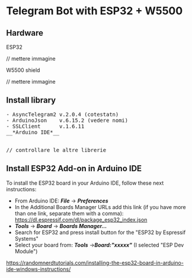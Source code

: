 # Telegram Bot with ESP32 + W5500

## Hardware
ESP32

// mettere immagine

W5500 shield

// mettere immagine

## Install library
<pre>
- AsyncTelegram2 v.2.0.4 (cotestatn)
- ArduinoJson    v.6.15.2 (vedere nomi)
- SSLClient      v.1.6.11
__*Arduino IDE*__


// controllare le altre librerie
</pre>
## Install ESP32 Add-on in Arduino IDE
To install the ESP32 board in your Arduino IDE, follow these next instructions:
- From Arduino IDE: __*File*__ -> __*Preferences*__
- In the Additional Boards Manager URLs add this link (if you have more than one link, separate them with a comma):
  https://dl.espressif.com/dl/package_esp32_index.json
- __*Tools*__ -> __*Board*__ -> __*Boards Manager…*__
- Search for ESP32 and press install button for the "ESP32 by Espressif Systems"
- Select your board from: __*Tools*__ ->__*Board:"xxxxx"*__ (I selected "ESP Dev Module")
  
https://randomnerdtutorials.com/installing-the-esp32-board-in-arduino-ide-windows-instructions/

